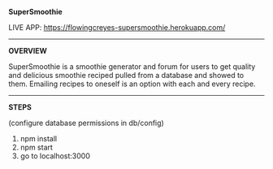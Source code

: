 **SuperSmoothie**

LIVE APP: https://flowingcreyes-supersmoothie.herokuapp.com/

---
**OVERVIEW**

SuperSmoothie is a smoothie generator and forum for users to get quality and delicious smoothie reciped pulled from a database and showed to them. Emailing recipes to oneself is an option with each and every recipe.

---
**STEPS**

(configure database permissions in db/config)
1. npm install
2. npm start
3. go to localhost:3000
